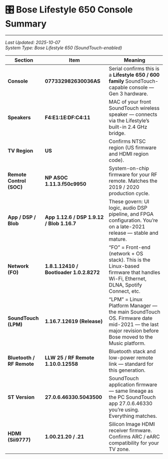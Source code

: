 # 🎛️ Bose Lifestyle 650 Console Summary
---

_Last Updated: 2025-10-07_  
_System Type: Bose Lifestyle 650 (SoundTouch-enabled)_

| Section | Item | Meaning |
| -------- | ---- | ------- |
| **Console** | **077332982630036AS** | Serial confirms this is a **Lifestyle 650 / 600 family** SoundTouch-capable console — Gen 3 hardware. |
| **Speakers** | **F4:E1:1E:DF:C4:11** | MAC of your front SoundTouch wireless speaker — connects via the Lifestyle’s built-in 2.4 GHz bridge. |
| **TV Region** | **US** | Confirms NTSC region (US firmware and HDMI region code). |
| **Remote Control (SOC)** | **NP ASOC 1.11.3.f50c9950** | System-on-chip firmware for your RF remote. Matches the 2019 / 2020 production cycle. |
| **App / DSP / Blob** | **App 1.12.6 / DSP 1.9.12 / Blob 1.16.7** | These govern: UI logic, audio DSP pipeline, and FPGA configuration. You’re on a late-2021 release — stable and mature. |
| **Network (FO)** | **1.8.1.12410 / Bootloader 1.0.2.8272** | “FO” = Front-end (network + OS stack). This is the Linux-based firmware that handles Wi-Fi, Ethernet, DLNA, Spotify Connect, etc. |
| **SoundTouch (LPM)** | **1.16.7.12619 (Release)** | “LPM” = Linux Platform Manager — the main SoundTouch OS. Firmware date mid-2021 — the last major revision before Bose moved to the Music platform. |
| **Bluetooth / RF Remote** | **LLW 25 / RF Remote 1.10.0.12558** | Bluetooth stack and low-power remote link — standard for this generation. |
| **ST Version** | **27.0.6.46330.5043500** | SoundTouch application firmware — same lineage as the PC SoundTouch app 27.0.6.46330 you’re using. Everything matches. |
| **HDMI (Sii9777)** | **1.00.21.20 / .21** | Silicon Image HDMI receiver firmware. Confirms ARC / eARC compatibility for your TV zone. |
